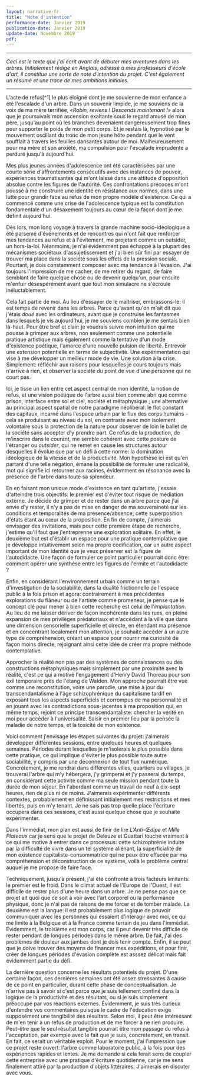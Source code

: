 ```yaml
---
layout: narrative-fr
title: "Note d'intention"
performance-date: Janvier 2019
publication-date: Janvier 2019
update-date: Novembre 2019
pdf:
---
```


---

*Ceci est le texte que j'ai écrit avant de débuter mes aventures dans les arbres. Initialement rédigé en Anglais, adressé à mes professeurs d'école d'art, il constitue une sorte de note d'intention du projet. C'est également un résumé et une trace de mes ambitions initiales.*



---

L'acte de refus[^1] le plus éloigné dont je me souvienne de mon enfance a été l'escalade d'un arbre. Dans un souvenir limpide, je me souviens de la voix de ma mère terrifiée, *«Robin, reviens ! Descends maintenant !»* alors que je poursuivais mon ascension exaltante sous le regard amusé de mon père, jusqu'au point où les branches devenaient dangereusement trop fines pour supporter le poids de mon petit corps. Et je restais là, hypnotisé par le mouvement oscillant du tronc de mon jeune hôte pendant que le vent soufflait à travers les feuilles dansantes autour de moi. Malheureusement pour ma mère et son anxiété, ma compulsion pour l'escalade imprudente a perduré jusqu'à aujourd'hui.

Mes plus jeunes années d'adolescence ont été caractérisées par une courte série d'affrontements consécutifs avec des instances de pouvoir, expériences traumatisantes qui m'ont laissé dans une attitude d'opposition absolue contre les figures de l'autorité. Ces confrontations précoces m'ont poussé à me construire une identité en résistance aux normes, dans une lutte pour grandir face au refus de mon propre modèle d'existence. Ce qui a commencé comme une crise de l'adolescence typique est la constitution fondamentale d'un désaxement toujours au cœur de la façon dont je me définit aujourd'hui.

Dès lors, mon long voyage à travers la grande machine socio-idéologique a été parsemé d'événements et de rencontres qui n'ont fait que renforcer mes tendances au refus et à l'évitement, me projetant comme un outsider, un hors-la-loi. Néanmoins, je n'ai évidemment pas échappé à la plupart des mécanismes sociétaux d'assujetissement et j'ai bien sûr fini par essayer de trouver ma place dans la société sous les effets de la pression sociale. Pourtant, je dois constamment composer avec ma tendance à l'évasion. J'ai toujours l'impression de me cacher, de me retirer du regard, de faire semblant de faire quelque chose ou de devenir quelqu'un, pour ensuite m'enfuir désespérément avant que tout mon simulacre ne s'écroule inéluctablement.

Cela fait partie de moi. Au lieu d'essayer de le maîtriser, embrassons-le: il est temps de revenir dans les arbres. Parce qu'avant qu'on m'ait dit que j'étais *doué* avec les ordinateurs, avant que je construise les fantasmes dans lesquels je vis aujourd'hui, je me souviens combien je me sentais bien là-haut. Pour être bref et clair: je voudrais suivre mon intuition qui me pousse à grimper aux arbres, non seulement comme une potentielle pratique artistique  mais également comme la tentative d'un mode d'existence poétique, l'amorce d'une nouvelle pulsion de liberté. Entrevoir une extension potentielle en terme de subjectivité. Une expérimentation qui vise à me développer un meilleur mode de vie. Une solution à la crise. Simplement: réfléchir aux raisons pour lesquelles je cours toujours mais n'arrive à rien, et observer la société du point de vue d'une personne qui ne court pas.

Ici, je tisse un lien entre cet aspect central de mon identité, la notion de refus, et une vision poétique de l'arbre aussi bien comme abri que comme prison, interface entre sol et ciel, société et métaphysique ; une alternative au principal aspect spatial de notre paradigme néolibéral: le flot constant des capitaux, incarné dans l'espace urbain par le flux des corps humains - cela se produisant au niveau du sol, en contraste avec mon isolement volontaire sous la protection de la nature pour observer de loin le ballet de la société sans accepter d'y prendre part. Ce refus de la production, de m'inscrire dans le courant, me semble cohérent avec cette posture de l'étranger ou *outsider*, qui ne remet en cause les structures autour desquelles il évolue que par un défi à cette norme: la domination idéologique de la vitesse et de la productivité. Mon hypothèse ici est qu'en partant d'une telle négation, émane la possibilité de formuler une radicalité, mot qui signifie ici retourner aux racines, évidemment en résonance avec la présence de l'arbre dans toute sa splendeur.

En en faisant mon unique mode d'existence en tant qu'artiste, j'essaie d'atteindre trois objectifs: le premier est d'éviter tout risque de médiation externe. Je décide de grimper et de rester dans un arbre parce que j'ai envie d'y rester, il n'y a pas de mise en danger de ma souveraineté sur les conditions et temporalités de ma présence/absence, cette superposition d'états étant au cœur de la proposition. En fin de compte, j'aimerais envisager des invitations, mais pour cette première étape de recherche, j'estime qu'il faut que j'entreprenne une exploration solitaire. En effet, le deuxième but est d'établir un espace pour une pratique contemplative que je développe intuitivement selon ma propre codification, car un autre aspect important de mon identité que je veux préserver est la figure de l'autodidacte. Une façon de formuler ce point particulier pourrait donc être: comment opérer une synthèse entre les figures de l'ermite et l'autodidacte ?

Enfin, en considérant l'environnement urbain comme un terrain d'investigation de la sociabilité, dans la dualité frictionnelle de l'espace public à la fois prison et agora: contrairement à mes précédentes explorations du flâneur ou de l'artiste comme promeneur, je pense que le concept clé pour mener à bien cette recherche est celui de l'*implantation*. Au lieu de me laisser dériver de façon incohérente dans les rues, en pleine expansion de mes privilèges prédatoriaux et n'accédant à la ville que dans une dimension sensorielle superficielle et directe, en étendant ma présence et en concentrant localement mon attention, je souhaite accéder à un autre type de compréhension, créant un espace pour nourrir ma curiosité de façon moins directe, rejoignant ainsi cette idée de créer ma propre méthode contemplative.

Approcher la réalité non pas par des systèmes de connaissances ou des constructions métaphysiques mais simplement par une proximité avec la réalité, c'est ce qui a motivé l'engagement d'Henry David Thoreau pour son exil temporaire près de l'étang de Walden. Mon approche pourrait être vue comme une reconstitution, voire une parodie, une mise à jour du transcendantalisme à l'âge schizophrénique du capitalisme tardif en exposant tous les aspects superficiels et corrompus de ma personnalité et en jouant avec les contradictions sous-jacentes à ma proposition qui, en même temps, rejoint ce principe transcendantaliste: chercher la vérité en moi pour accéder à l'universalité. Saisir en premier lieu par la pensée la maladie de notre temps, et la toxicité de mon existence.

Voici comment j'envisage les étapes suivantes du projet: j'aimerais développer différentes sessions, entre quelques heures et quelques semaines. Périodes durant lesquelles je m'isolerais le plus possible dans cette pratique, ce qui implique d'éviter le plus possible toute autre sociabilité, y compris par une déconnexion de tout flux numérique. Concrètement, je me rendrai dans différentes villes, quartiers ou villages, je trouverai l'arbre qui m'y hébergera, j'y grimperai et j'y passerai du temps, en considérant cette activité comme ma seule mission pendant toute la durée de mon séjour. En l'abordant comme un travail de neuf à dix-sept heures, rien de plus ni de moins. J'aimerais expérimenter différents contextes, probablement en définissant initialement mes restrictions et mes libertés, puis en m'y tenant. Je ne sais pas trop quelle place l'écriture occupera dans ces sessions, c'est aussi quelque chose que je souhaite expérimenter.

Dans l'immédiat, mon plan est aussi de finir de lire *L'Anti-Œdipe* et *Mille Plateaux* car je sens que le projet de Deleuze et Guattari touche vraiment à ce qui me motive à entrer dans ce processus: cette schizophrénie induite par la difficulté de vivre dans un tel système aliénant, la superficialité de mon existence capitaliste-consommatrice qui ne peux être effacée par ma compréhension et déconstruction de ce système, voilà le problème central auquel je me propose de faire face.

Techniquement, jusqu'à présent, j'ai été confronté à trois facteurs limitants: le premier est le froid. Dans le climat actuel de l'Europe de l'Ouest, il est difficile de rester plus d'une heure dans un arbre. Je ne pense pas que ce projet ait quoi que ce soit à voir avec l'art corporel ou la performance physique, donc je n'ai pas de raisons de me forcer et de tomber malade. La deuxième est la langue: il est probablement plus logique de pouvoir communiquer avec les personnes qui essaient d'interagir avec moi, ce qui me limite à la Belgique et à la France comme terrain de jeu dans l'immédiat. Évidemment, le troisième est mon corps, car il peut devenir très difficile de rester pendant de longues périodes dans le même arbre. De fait, j'ai des problèmes de douleur aux jambes dont je dois tenir compte. Enfin, il se peut que je doive trouver des moyens de financer mes expéditions, et pour finir, créer de longues périodes d'évasion complète est asssez délicat mais fait évidemment partie du défi.

La dernière question concerne les résultats potentiels du projet. D'une certaine façon, ces dernières semaines ont été assez stressantes à cause de ce point en particulier, durant cette phase de conceptualisation. Je n'arrive pas à savoir si c'est parce que je suis tellement confiné dans la logique de la productivité et des résultats, ou si je suis simplement préoccupé par vos réactions externes. Évidemment, je suis très curieux d'entendre vos commentaires puisque le cadre de l'éducation exige supposément une tangibilité des résultats. Selon moi, il peut être intéressant de m'en tenir à un refus de production et de me forcer à ne rien produire. Peut-être que le seul résultat tangible pourrait être mon passage du refus à l'acceptation, par exemple avec le fait que je suis, concrètement, en transit. En fait, ce serait un véritable exploit. Pour le moment, j'ai l'impression que ce projet reste ouvert: l'arbre comme laboratoire public, à la fois pour des expériences rapides et lentes. Je me demande si cela ferait sens de coupler cette entreprise avec une pratique d'écriture quotidienne, car je me sens finalement attiré par la production d'objets littéraires. J'aimerais en discuter avec vous.
